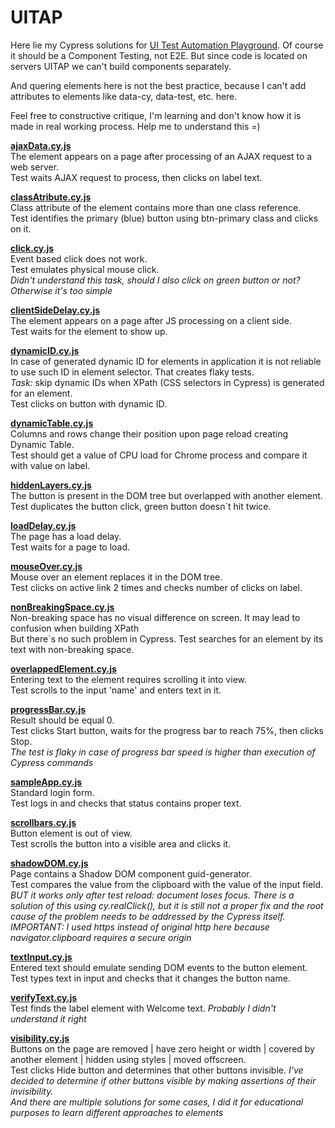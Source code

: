 # UITAP

Here lie my Cypress solutions for [UI Test Automation Playground](http://uitestingplayground.com). Of course it should be a Component Testing, not E2E. But since code is located on servers UITAP we can't build components separately.

And quering elements here is not the best practice, because I can't add attributes to elements like data-cy, data-test, etc. here.

Feel free to constructive critique, I'm learning and don't know how it is made in real working process. Help me to understand this =)

[**ajaxData.cy.js**](cypress/e2e/ajaxData.cy.js)<br>
The element appears on a page after processing of an AJAX request to a web server.<br>
Test waits AJAX request to process, then clicks on label text.

[**classAtribute.cy.js**](cypress/e2e/classAtribute.cy.js)<br>
Class attribute of the element contains more than one class reference.<br>
Test identifies the primary (blue) button using btn-primary class and clicks on it.

[**click.cy.js**](cypress/e2e/click.cy.js)<br>
Event based click does not work.<br>
Test emulates physical mouse click.<br>
_Didn't understand this task, should I also click on green button or not? Otherwise it's too simple_

[**clientSideDelay.cy.js**](cypress/e2e/clientSideDelay.cy.js)<br>
The element appears on a page after JS processing on a client side.<br>
Test waits for the element to show up.

[**dynamicID.cy.js**](cypress/e2e/dynamicID.cy.js)<br>
In case of generated dynamic ID for elements in application it is not reliable to use such ID in element selector. That creates flaky tests.<br> 
_Task:_ skip dynamic IDs when XPath (CSS selectors in Cypress) is generated for an element.<br>
Test clicks on button with dynamic ID.

[**dynamicTable.cy.js**](cypress/e2e/dynamicTable.cy.js)<br>
Columns and rows change their position upon page reload creating Dynamic Table.<br>
Test should get a value of CPU load for Chrome process and compare it with value on label.

[**hiddenLayers.cy.js**](cypress/e2e/hiddenLayers.cy.js)<br>
The button is present in the DOM tree but overlapped with another element.<br>
Test duplicates the button click, green button doesn`t hit twice.

[**loadDelay.cy.js**](cypress/e2e/loadDelay.cy.js)<br>
The page has a load delay.<br>
Test waits for a page to load.

[**mouseOver.cy.js**](cypress/e2e/mouseOver.cy.js)<br>
Mouse over an element replaces it in the DOM tree.<br>
Test clicks on active link 2 times and checks number of clicks on label.

[**nonBreakingSpace.cy.js**](cypress/e2e/nonBreakingSpace.cy.js)<br>
Non-breaking space has no visual difference on screen. It may lead to confusion when building XPath<br>
But there`s no such problem in Cypress. 
Test searches for an element by its text with non-breaking space.

[**overlappedElement.cy.js**](cypress/e2e/overlappedElement.cy.js)<br>
Entering text to the element requires scrolling it into view.<br>
Test scrolls to the input 'name' and enters text in it.

[**progressBar.cy.js**](cypress/e2e/progressBar.cy.js)<br>
Result should be equal 0.<br>
Test clicks Start button, waits for the progress bar to reach 75%, then clicks Stop.<br>
_The test is flaky in case of progress bar speed is higher than execution of Cypress commands_

[**sampleApp.cy.js**](cypress/e2e/sampleApp.cy.js)<br>
Standard login form.<br>
Test logs in and checks that status contains proper text.

[**scrollbars.cy.js**](cypress/e2e/scrollbars.cy.js)<br>
Button element is out of view.<br>
Test scrolls the button into a visible area and clicks it.

[**shadowDOM.cy.js**](cypress/e2e/shadowDOM.cy.js)<br>
Page contains a Shadow DOM component guid-generator.<br>
Test compares the value from the clipboard with the value of the input field.<br>
_BUT it works only after test reload: document loses focus. There is a solution of this using cy.realClick(), but it is still not a proper fix and the root cause of the problem needs to be addressed by the Cypress itself.<br>IMPORTANT: I used https instead of original http here because navigator.clipboard requires a secure origin_

[**textInput.cy.js**](cypress/e2e/textInput.cy.js)<br>
Entered text should emulate sending DOM events to the button element.<br>
Test types text in input and checks that it changes the button name.

[**verifyText.cy.js**](cypress/e2e/verifyText.cy.js)<br>
Test finds the label element with Welcome text.
_Probably I didn't understand it right_

[**visibility.cy.js**](cypress/e2e/visibility.cy.js)<br>
Buttons on the page are removed | have zero height or width | covered by another element |
hidden using styles | moved offscreen.<br>
Test clicks Hide button and determines that other buttons invisible.
_I've decided to determine if other buttons visible by making assertions of their invisibility.<br>And there are multiple solutions for some cases, I did it for educational purposes to learn different approaches to elements_
